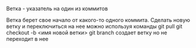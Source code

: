 Ветка - указатель на один из коммитов

Ветка берет свое начало от какого-то одного коммита.
Сделать новую ветку и переключиться на нее можно используя команды
git pull
git checkout -b <имя новой ветки>
git branch создает ветку но не переходит в нее
